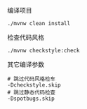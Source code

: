 
编译项目

```shell script
./mvnw clean install
```

检查代码风格

```shell script
./mvnw checkstyle:check
```

其它编译参数

```shell script
# 跳过代码风格检车
-Dcheckstyle.skip
# 跳过静态代码检查
-Dspotbugs.skip
```